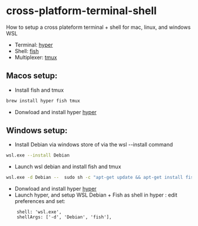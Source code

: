 # cross-platform-terminal-shell
How to setup a cross plateform terminal + shell for mac, linux, and windows WSL

- Terminal: [hyper](https://hyper.is/)
- Shell: [fish](https://fishshell.com/)
- Multiplexer: [tmux](https://github.com/tmux/tmux/wiki)

## Macos setup:
- Install fish and tmux
```sh
brew install hyper fish tmux
```
- Donwload and install hyper [hyper](https://hyper.is/)

## Windows setup:
- Install Debian via windows store of via the wsl --install command
```sh
wsl.exe --install Debian
```
- Launch wsl debian and install fish and tmux
```sh
wsl.exe -d Debian --  sudo sh -c "apt-get update && apt-get install fish tmux"
```
- Donwload and install hyper [hyper](https://hyper.is/)
- Launch hyper, and setup WSL Debian + Fish as shell in hyper : edit preferences and set:
```
	shell: 'wsl.exe',
	shellArgs: ['-d', 'Debian', 'fish'],
```
